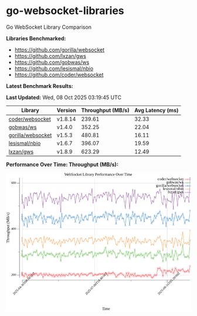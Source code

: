 # go-websocket-libraries

Go WebSocket Library Comparison

**Libraries Benchmarked:**

- https://github.com/gorilla/websocket
- https://github.com/lxzan/gws
- https://github.com/gobwas/ws
- https://github.com/lesismal/nbio
- https://github.com/coder/websocket

**Latest Benchmark Results:**

<!-- BENCHMARK_TABLE_START -->
**Last Updated:** Wed, 08 Oct 2025 03:19:45 UTC

| Library                                         | Version         | Throughput (MB/s) | Avg Latency (ms) |
| ----------------------------------------------- | --------------- | ----------------- | ---------------- |
| [coder/websocket](https://github.com/coder/websocket) | v1.8.14 | 239.61 | 32.33 |
| [gobwas/ws](https://github.com/gobwas/ws) | v1.4.0 | 352.25 | 22.04 |
| [gorilla/websocket](https://github.com/gorilla/websocket) | v1.5.3 | 480.81 | 16.11 |
| [lesismal/nbio](https://github.com/lesismal/nbio) | v1.6.7 | 396.07 | 19.59 |
| [lxzan/gws](https://github.com/lxzan/gws) | v1.8.9 | 623.29 | 12.49 |
<!-- BENCHMARK_TABLE_END -->

**Performance Over Time: Throughput (MB/s):**

![Benchmark Performance Graph](benchmark_performance.png)